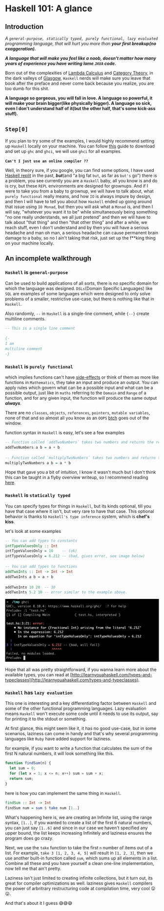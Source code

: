 # Haskell 101: A glance

## Introduction

_A `general-purpose, statically typed, purely functional, lazy evaluated` programming language, that will hurt you more than **your first breakup(no exaggeration).**_

**_A language that will make you feel like a noob, doesn't matter how many years of experience you have writing lame `JAVA` code._**

Born out of the complexities of [Lambda Calculus](https://en.wikipedia.org/wiki/Lambda_calculus) and [Category Theory](https://en.wikipedia.org/wiki/Category_theory), in the dark valleys of [Glasgow](https://en.wikipedia.org/wiki/Glasgow_Haskell_Compiler), `Haskell` nerds will make sure you leave that book after the preface and never come back because you realize, you are too dumb for this shit.

**A language so gorgeous, you will fall in love. A language so powerful, it will make your brain bigger(like physically bigger). A language so sick, even I don't understand half of it(but the other half, that's some kick-ass stuff).**

## `Step[0]`

If you plan to try some of the examples, I would highly recommend setting up `Haskell` locally on your machine. You can follow [this](https://www.haskell.org/platform/) guide to download and set up `ghc` and `ghci`, we will use `ghci` for all examples.

**`Can't I just use an online compiler ??`**

Well, in theory sure, if you google, you can find some options, I have used [Haskell replit](https://replit.com/languages/haskell) in the past, **_but_**(and "a big fat `but`, as far as `but's` go") there is a problem, you see currently you are a `Haskell` baby, all you know is and do is cry, but these `REPL` environments are designed for grownups. And if I were to take you from a baby to grownup, we will have to talk about, what `purely functional` really means, and how `IO` is always impure by design, and then I will have to tell you about how `Haskell` ended up going around that issue using `IO Monad`, but then you will ask what a `Monad` is, and then I will say, "whatever you want it to be" while simultaneously being something "no one really understands, we all just pretend" and then we will have to talk about "that thing" and then "that other thing" and after a while, we reach stuff, even I don't understand and by then you will have a serious headache and man oh man, a serious headache can cause permanent brain damage to a baby, so no I ain't taking that risk, just set up the f\*\*king thing on your machine locally.

## An incomplete walkthrough

### `Haskell` is `general-purpose`

Can be used to build applications of all sorts, there is no specific domain for which the language was designed. `DSLs`(Domain Specific Languages) like `SQL` are examples of some languages which were designed to only solve problems of a smaller, restrictive use-case, but there is nothing like that in `Haskell`.

Also randomly, `--` in `Haskell` is a single-line comment, while `{--}` create multiline comments.

```haskell
-- This is a single line comment

{-
I am
multiline comment
-}
```

### `Haskell` is `purely functional`

which implies functions can't have [side-effects](<https://en.wikipedia.org/wiki/Side_effect_(computer_science)>) or think of them as more like functions in `Mathematics`, they take an input and produce an output. You can apply rules which govern what can be a possible input and what can be a possible output, just like in `maths` referring to the `Domain` and `Range` of a function, and for any given input, the function will produce the same output **_always_**.

There are no `classes`, `objects`, `references`, `pointers`, `mutable variables`, none of that and so almost all you know as an `OOPS` [btch](./definations.md#foo) goes out of the window.

function syntax in `Haskell` is easy, let's see a few examples

```haskell
-- Function called `addTwoNumbers` takes two numbers and returns the result of the addition.
addTwoNumbers a b = a + b

-- Function called `multiplyTwoNumbers` takes two numbers and returns the result of multiplication.
multiplyTwoNumbers a b = a * b
```

Hope that gave you a bit of intuition, I know it wasn't much but I don't think this can be taught in a flyby overview writeup, so I recommend reading [here](http://learnyouahaskell.com/syntax-in-functions).

### `Haskell` is `statically typed`

You can specify types for things in `Haskell`, but its kinds optional, till you have that case where it isn't, but very rare to have that case. This optional behavior is thanks to `Haskell's type inference` system, which is **chef's kiss**.

let's look at some examples

```haskell
-- You can add types to constants
intTypeValuesOnly :: Int
intTypeValuesOnly = 10    -- (ok)
intTypeValuesOnly = 6.212 -- (bad, gives error, see image below)

-- You can add types to functions
addTwoInts :: Int -> Int -> Int
addTwoInts a b = a + b

addTwoInts 10 20  -- 30
addTwoInts 5.2 10 -- error similar to the example above.
```

![results of the above code execution in ghci](./error_one.png)

Hope that all was pretty straightforward, if you wanna learn more about the available types, you can read at [http://learnyouahaskell.com/types-and-typeclasses](http://learnyouahaskell.com/types-and-typeclasses).

### `Haskell` has `lazy evaluation`

This one is interesting and a key differentiating factor between `Haskell` and some of the other functional programming languages. Lazy evaluation means `Haskell` won't execute some code until it needs to use its output, say for printing it to the stdout or something.

At first glance, this might seem like it, it has no good use-case, but in some scenarios, laziness can come in handy and that's why several programming languages like `Ruby` have added support for laziness.

for example, if you want to write a function that calculates the sum of the first N natural numbers, it will look something like this.

```javascript
function findSum(n) {
  let sum = 0;
  for (let x = 1; x <= n; x++) sum = sum + x;
  return sum;
}
```

here is how you can implement the same thing in `Haskell`.

```haskell
findSum :: Int -> Int
findSum num = sum $ take num [1..]
```

What's happening here is, we are creating an Infinite list, using the range syntax, `[1..]`, if you wanted to create a list of the first 6 natural numbers, you can just say `[1..6]` and since in our case we haven't specified any upper bound, the list keeps increasing Infinitely and laziness ensures the program does go crazy.

Next, we use the `take` function to take the first `n` number of items out of a list. For example, `take 3 [1, 2, 3, 4, 5]` will result in `[1, 2, 3]`, then we use another built-in function called `sum`, which sums up all elements in a list. Combine all these and you have yourself a clean one-line implementation, now tell me that ain't pretty.

Laziness isn't just limited to creating infinite collections, but it turn out, its great for compiler optimizations as well. laziness gives `Haskell` compilers the power of arbritrary restructuring code at compilation time, very cool 😛😛.

And that's about it I guess 😅😅😅
